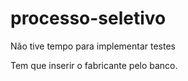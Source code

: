 ﻿# processo-seletivo

Não tive tempo para implementar testes

Tem que inserir o fabricante pelo banco.
